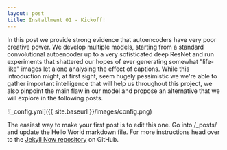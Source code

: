 ```yaml
---
layout: post
title: Installment 01 - Kickoff!
---
```


In this post we provide strong evidence that autoencoders have very poor creative power. We develop multiple models, starting from a standard convolutional autoencoder up to a very sofisticated deep ResNet and run experiments that shattered our hopes of ever generating somewhat "life-like" images let alone analysing the effect of captions. While this introduction might, at first sight, seem hugely pessimistic we we're able to gather important intelligence that will help us throughout this project, we also pinpoint the main flaw in our model and propose an alternative that we will explore in the following posts.



![_config.yml]({{ site.baseurl }}/images/config.png)

The easiest way to make your first post is to edit this one. Go into /_posts/ and update the Hello World markdown file. For more instructions head over to the [Jekyll Now repository](https://github.com/barryclark/jekyll-now) on GitHub.
